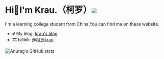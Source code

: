 # Hi👋I'm Krau.（柯罗）![](https://visitor-badge.glitch.me/badge?page_id=krau.krau)
I'm a learning college student from China.You can find me on these website.
- 💕 My blog: [krau's blog](https://krau.top)
- 🎞️ bilibili: [@柯罗krau](https://space.bilibili.com/296036767)

![Anurag's GitHub stats](https://github-readme-stats.vercel.app/api?username=krau&show_icons=true&theme=gruvbox)
